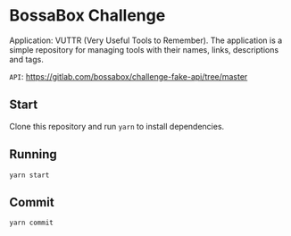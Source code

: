 # BossaBox Challenge

Application: VUTTR (Very Useful Tools to Remember). The application is a simple repository for managing tools with their names, links, descriptions and tags.

`API`: https://gitlab.com/bossabox/challenge-fake-api/tree/master

## Start

Clone this repository and run `yarn` to install dependencies.

## Running

`yarn start`

## Commit

`yarn commit`
